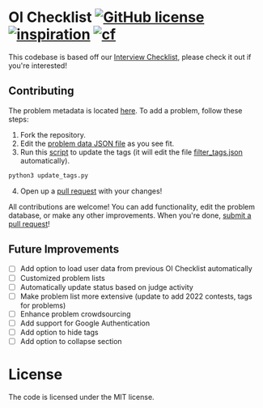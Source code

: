 # OI Checklist [![GitHub license](https://img.shields.io/badge/license-MIT-blue)](https://github.com/labs-asterisk/interview-checklist/blob/main/LICENSE) [![inspiration](https://img.shields.io/badge/inspiration-OIChecklist-yellow)](https://img.shields.io/badge/inspiration-OIChecklist-yellow) [![cf](https://img.shields.io/badge/codeforces-blog-red)](https://codeforces.com/blog/entry/111186)
This codebase is based off our [Interview Checklist](https://github.com/labs-asterisk/interview-checklist), please check it out if you're interested! 

## Contributing
The problem metadata is located [here](https://github.com/labs-asterisk/oichecklist/blob/main/src/data/problem_data.json). To add a problem, follow these steps:
1. Fork the repository.
2. Edit the [problem data JSON file](https://github.com/labs-asterisk/oichecklist/blob/main/src/data/problem_data.json) as you see fit.
3. Run this [script](https://github.com/labs-asterisk/oichecklist/blob/main/src/data/update_tags.py) to update the tags (it will edit the file [filter_tags.json](https://github.com/labs-asterisk/oichecklist/blob/main/src/data/filter_tags.json) automatically).
```bash
python3 update_tags.py
```
4. Open up a [pull request](https://github.com/labs-asterisk/oichecklist/pulls) with your changes!

All contributions are welcome! You can add functionality, edit the problem database, or make any other improvements. When you're done, [submit a pull request](https://github.com/labs-asterisk/oichecklist/pulls)!

## Future Improvements
- [ ] Add option to load user data from previous OI Checklist automatically 
- [ ] Customized problem lists
- [ ] Automatically update status based on judge activity
- [ ] Make problem list more extensive (update to add 2022 contests, tags for problems)
- [ ] Enhance problem crowdsourcing
- [ ] Add support for Google Authentication
- [ ] Add option to hide tags
- [ ] Add option to collapse section

# License
The code is licensed under the MIT license.
